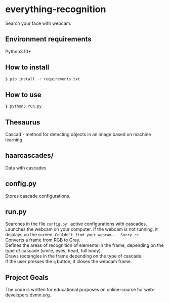 # everything-recognition
Search your face with webcam.

## Environment requirements
Python3.10+

## How to install
```bash
$ pip install -r requirements.txt
```

## How to use
```bash
$ python3 run.py
```

## Thesaurus
Cascad - method for detecting objects in an image based on machine learning.

## haarcascades/
Data with cascades

## config.py
Stores cascade configurations.

## run.py
Searches in the file `config.py ` active configurations with cascades.  
Launches the webcam on your computer. If the webcam is not running, it displays on the screen:  `Couldn't find your webcam... Sorry :c`  
Converts a frame from RGB to Gray.  
Defines the areas of recognition of elements in the frame, depending on the type of cascade (smile, eyes, head, full body).  
Draws rectangles in the frame depending on the type of cascade.  
If the user presses the `q` button, it closes the webcam frame.



## Project Goals
The code is written for educational purposes on online-course for web-developers dvmn.org.

